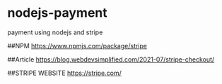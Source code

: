 # nodejs-payment
payment using nodejs and stripe

##NPM
https://www.npmjs.com/package/stripe

##Article
https://blog.webdevsimplified.com/2021-07/stripe-checkout/

##STRIPE WEBSITE
https://stripe.com/

